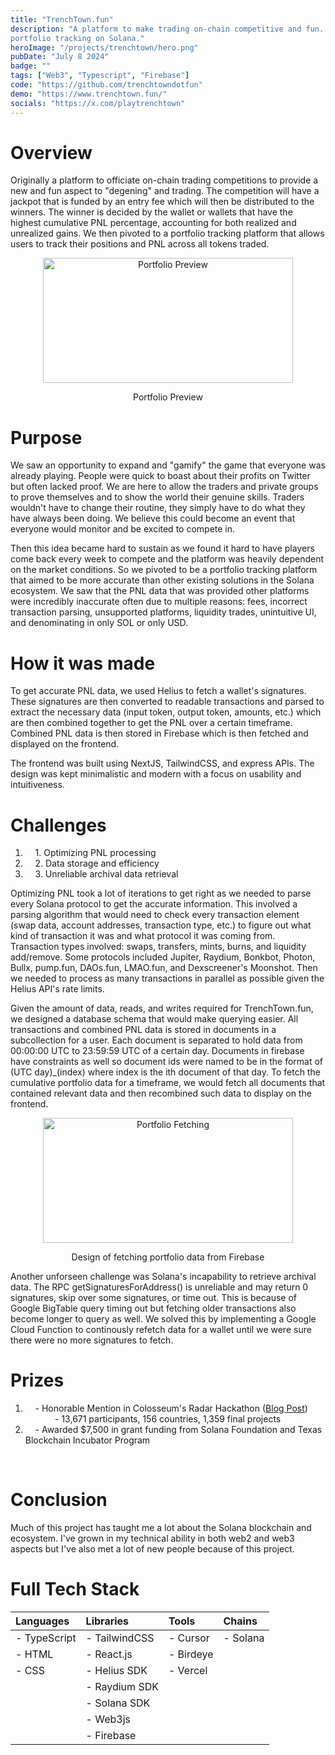 ```yaml
---
title: "TrenchTown.fun"
description: "A platform to make trading on-chain competitive and fun. Pivoted to 
portfolio tracking on Solana."
heroImage: "/projects/trenchtown/hero.png"
pubDate: "July 8 2024"
badge: ""
tags: ["Web3", "Typescript", "Firebase"]
code: "https://github.com/trenchtowndotfun"
demo: "https://www.trenchtown.fun/"
socials: "https://x.com/playtrenchtown"
---
```

# Overview #
Originally a platform to officiate on-chain trading competitions to provide a new and fun aspect to "degening" and trading. The competition will have a jackpot that is funded by an entry fee which will then be distributed to the winners. The winner is decided by the wallet or wallets that have the highest cumulative PNL percentage, accounting for both realized and unrealized gains. We then pivoted to a portfolio tracking platform that allows users to track their positions and PNL across all tokens traded.

<center>
  <Image
    src="/projects/trenchtown/preview.png"
    width="400"
    height="200"
    format="png"
    alt="Portfolio Preview"
    class="image"
  />
  <p class="caption">Portfolio Preview</p>
</center>

# Purpose #
We saw an opportunity to expand and "gamify" the game that everyone was already playing. People were quick to boast about their profits on Twitter but often lacked proof. We are here to allow the traders and private groups to prove themselves and to show the world their genuine skills. Traders wouldn't have to change their routine, they simply have to do what they have always been doing. We believe this could become an event that everyone would monitor and be excited to compete in.

Then this idea became hard to sustain as we found it hard to have players come back every week to compete and the platform was heavily dependent on the market conditions. So we pivoted to be a portfolio tracking platform that aimed to be more accurate than other existing solutions in the Solana ecosystem. We saw that the PNL data that was provided other platforms were incredibly inaccurate often due to multiple reasons: fees, incorrect transaction parsing, unsupported platforms, liquidity trades, unintuitive UI, and denominating in only SOL or only USD.

# How it was made #
To get accurate PNL data, we used Helius to fetch a wallet's signatures. These signatures are then converted to readable transactions and parsed to extract the necessary data (input token, output token, amounts, etc.) which are then combined together to get the PNL over a certain timeframe. Combined PNL data is then stored in Firebase which is then fetched and displayed on the frontend.

The frontend was built using NextJS, TailwindCSS, and express APIs. The design was kept minimalistic and modern with a focus on usability and intuitiveness. 

# Challenges #
1. &nbsp;&nbsp;&nbsp;&nbsp;1\. Optimizing PNL processing
2. &nbsp;&nbsp;&nbsp;&nbsp;2\. Data storage and efficiency
3. &nbsp;&nbsp;&nbsp;&nbsp;3\. Unreliable archival data retrieval

Optimizing PNL took a lot of iterations to get right as we needed to parse every Solana protocol to get the accurate information. This involved a parsing algorithm that would need to check every transaction element (swap data, account addresses, transaction type, etc.) to figure out what kind of transaction it was and what protocol it was coming from. Transaction types involved: swaps, transfers, mints, burns, and liquidity add/remove. Some protocols included Jupiter, Raydium, Bonkbot, Photon, Bullx, pump.fun, DAOs.fun, LMAO.fun, and Dexscreener's Moonshot. Then we needed to process as many transactions in parallel as possible given the Helius API's rate limits.

Given the amount of data, reads, and writes required for TrenchTown.fun, we designed a database schema that would make querying easier. All transactions and combined PNL data is stored in documents in a subcollection for a user. Each document is separated to hold data from 00:00:00 UTC to 23:59:59 UTC of a certain day. Documents in firebase have constraints as well so document ids were named to be in the format of (UTC day)_(index) where index is the ith document of that day. To fetch the cumulative portfolio data for a timeframe, we would fetch all documents that contained relevant data and then recombined such data to display on the frontend.
<center>
  <Image
    src="/projects/trenchtown/portfolioFetching.png"
    width="400"
    height="200"
    format="png"
    alt="Portfolio Fetching"
    class="image"
  />
  <p class="caption">Design of fetching portfolio data from Firebase</p>
</center>

Another unforseen challenge was Solana's incapability to retrieve archival data. The RPC getSignaturesForAddress() is unreliable and may return 0 signatures, skip over some signatures, or time out. This is because of Google BigTable query timing out but fetching older transactions also become longer to query as well. We solved this by implementing a Google Cloud Function to continously refetch data for a wallet until we were sure there were no more signatures to fetch.

# Prizes #
1. &nbsp;&nbsp;&nbsp;&nbsp;- Honorable Mention in Colosseum's Radar Hackathon (<a target="_blank" href="https://blog.colosseum.org/announcing-the-winners-of-the-solana-radar-hackathon/">Blog Post</a>)<br>
&nbsp;&nbsp;&nbsp;&nbsp;&nbsp;&nbsp;&nbsp;&nbsp;&nbsp;&nbsp;&nbsp;&nbsp;- 13,671 participants, 156 countries, 1,359 final projects
2. &nbsp;&nbsp;&nbsp;&nbsp;- Awarded $7,500 in grant funding from Solana Foundation and Texas Blockchain Incubator Program
<br>

# Conclusion #
Much of this project has taught me a lot about the Solana blockchain and ecosystem. I've grown in my technical ability in both web2 and web3 aspects but I've also met a lot of new people because of this project. 

# Full Tech Stack #  
| Languages    | Libraries     | Tools     | Chains   |
| :----------- | :------------ | :-------- | :------- | 
| - TypeScript | - TailwindCSS | - Cursor  | - Solana |
| - HTML       | - React.js    | - Birdeye |          |
| - CSS        | - Helius SDK  | - Vercel  |          |
|              | - Raydium SDK |           |          |
|              | - Solana SDK  |           |          |
|              | - Web3js      |           |          |
|              | - Firebase    |           |          |